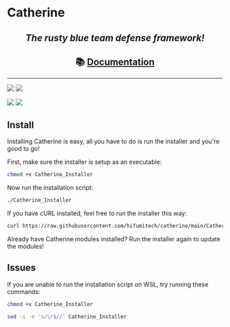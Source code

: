 # Catherine

<div align="center">
    <h2>
        <i>
            The rusty blue team defense framework! 
        </i>
    </h2>
</div>

<div align="center">
    <h2>
        📚 <a href="https://catherine-docs.hifumi1337.io/">Documentation</a>
    </h2>
</div>

---

[![](https://img.shields.io/github/last-commit/hifumitech/catherine.svg?style=flat)]()
[![](https://img.shields.io/github/commit-activity/y/hifumitech/catherine.svg?style=flat)]()

[![](https://img.shields.io/badge/$-support-ff69b4.svg?style=flat)](https://github.com/sponsors/Hifumi1337/)
[![](https://badges.frapsoft.com/os/v1/open-source.svg?v=103)](https://github.com/hifumitech)

## Install
Installing Catherine is easy, all you have to do is run the installer and you're good to go!

First, make sure the installer is setup as an executable:
```bash
chmod +x Catherine_Installer
```

Now run the installation script:
```bash
./Catherine_Installer
```

If you have cURL installed, feel free to run the installer this way:
```bash
curl https://raw.githubusercontent.com/hifumitech/catherine/main/Catherine_Installer | bash
```

Already have Catherine modules installed? Run the installer again to update the modules!

## Issues
If you are unable to run the installation script on WSL, try running these commands:
```bash
chmod +x Catherine_Installer
```

```bash
sed -i -e 's/\r$//' Catherine_Installer
```
